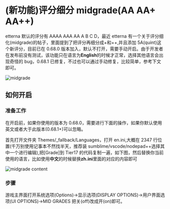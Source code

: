 # (新功能)评分细分 midgrade(AA AA+ AA++)

etterna 默认的评分有 AAAA AAA AA A B C D，最近 etterna 有一个关于评分细化(midgrade)的帖子，里面提到了把评分再细分成+和++,并且添加 5A(quint)这个新评分，目前已在 0.68.0 版本加入，默认不打开，需要手动开启。由于开发者在发布前没有测试，该功能只在语言为**English**的时候才正常，选择其他语言会出现奇怪的 bug，0.68.1 已修复，不过也可以通过手动修复，比较简单，参考下文即可。

<img :src="$withBase('/zhs/midgrade1.png')" alt="midgrade">

## 如何开启

### 准备工作

在开启前，如果你使用的版本为 0.68.0，需要进行下面的操作，如果你默认使用英文或者大于此版本(0.68.1+)可以忽略。

首先打开文件夹 Themes/\_fallback/Languages，打开 en.ini,大概在 2347 行位置(千万别使用记事本不然找半天，推荐装 sumblime/vscode/nodepad++选择其中一个进行编辑),把[Grade]到 Tier17 的代码复制一遍，如下图，然后替换你当前使用的语言，比如使用**中文**的时候替换**zh.ini**里面的对应的内容即可

<img :src="$withBase('/zhs/midgrade2.png')" alt="midgrade content">

### 步骤

游戏主界面打开系统选项(Options)->显示选项(DISPLAY OPTIONS)->用户界面选项(UI OPTIONS)->MID GRADES 把关(off)改成开(on)即可。
